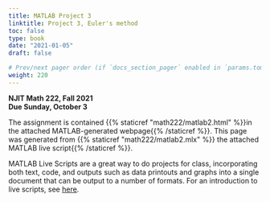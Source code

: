 ```yaml
---
title: MATLAB Project 3
linktitle: Project 3, Euler's method
toc: false
type: book
date: "2021-01-05"
draft: false

# Prev/next pager order (if `docs_section_pager` enabled in `params.toml`)
weight: 220
---
```


__NJIT Math 222, Fall 2021__  
__Due Sunday, October 3__ 

The assignment is contained {{% staticref "math222/matlab2.html" %}}in the attached MATLAB-generated webpage{{% /staticref %}}. This page was generated from {{% staticref "math222/matlab2.mlx" %}} the attached MATLAB live script{{% /staticref %}}. 

MATLAB Live Scripts are a great way to do projects for class, incorporating both text, code, and outputs such as data printouts and graphs into a single document that can be output to a number of formats. For an introduction to live scripts, see [here](https://www.mathworks.com/help/matlab/matlab_prog/what-is-a-live-script-or-function.html).



